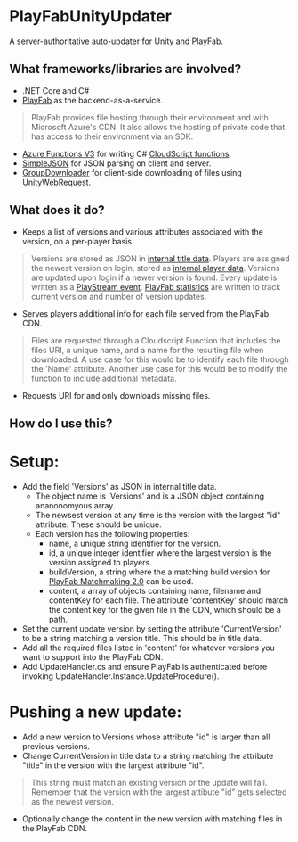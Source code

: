 # PlayFabUnityUpdater
A server-authoritative auto-updater for Unity and PlayFab.

## What frameworks/libraries are involved?
- .NET Core and C#
- [PlayFab](https://playfab.com/) as the backend-as-a-service.
> PlayFab provides file hosting through their environment and with Microsoft Azure's CDN. It also allows the hosting of private code that has access to their environment via an SDK.
- [Azure Functions V3](https://docs.microsoft.com/en-us/azure/azure-functions/functions-versions) for writing C# [CloudScript functions](https://docs.microsoft.com/en-us/gaming/playfab/features/automation/cloudscript-af/).
- [SimpleJSON](https://github.com/HenrikPoulsen/SimpleJSON) for JSON parsing on client and server.
- [GroupDownloader](https://github.com/jpgordon00/UnityGroupDownloader) for client-side downloading of files using [UnityWebRequest](https://docs.unity3d.com/ScriptReference/Networking.UnityWebRequest.html).

## What does it do?
- Keeps a list of versions and various attributes associated with the version, on a per-player basis.
> Versions are stored as JSON in [internal title data](https://docs.microsoft.com/en-us/gaming/playfab/features/data/titledata/quickstart). Players are assigned the newest version on login, stored as [internal player data](https://docs.microsoft.com/en-us/rest/api/playfab/server/player-data-management/getuserinternaldata?view=playfab-rest). Versions are updated upon login if a newer version is found. Every update is written as a [PlayStream event](https://docs.microsoft.com/en-us/rest/api/playfab/events/playstream-events/writeevents?view=playfab-rest). [PlayFab statistics](https://docs.microsoft.com/en-us/gaming/playfab/features/data/playerdata/using-player-statistics) are written to track current version and number of version updates.
- Serves players additional info for each file served from the PlayFab CDN.
> Files are requested through a Cloudscript Function that includes the files URI, a unique name, and a name for the resulting file when downloaded. A use case for this would be to identify each file through the 'Name' attribute. Another use case for this would be to modify the function to include additional metadata.
- Requests URI for and only downloads missing files.

## How do I use this?
# Setup:
- Add the field 'Versions' as JSON in internal title data.
    - The object name is 'Versions' and is a JSON object containing ananonomyous array. 
    - The newsest version at any time is the version with the largest "id" attribute. These should be unique.
    - Each version has the following properties:
        - name, a unique string identifier for the version.
        - id, a unique integer identifier where the largest version is the version assigned to players.
        - buildVersion, a string where the a matching build version for [PlayFab Matchmaking 2.0](https://docs.microsoft.com/en-us/gaming/playfab/features/multiplayer/matchmaking/) can be used.
        - content, a array of objects containing name, filename and contentKey for each file. The attribute 'contentKey' should match the content key for the given file in the CDN, which should be a path.
- Set the current update version by setting the attribute 'CurrentVersion' to be a string matching a version title. This should be in title data.
- Add all the required files listed in 'content' for whatever versions you want to support into the PlayFab CDN.
- Add UpdateHandler.cs and ensure PlayFab is authenticated before invoking UpdateHandler.Instance.UpdateProcedure().

# Pushing a new update:
- Add a new version to Versions whose attribute "id" is larger than all previous versions.
- Change CurrentVersion in title data to a string matching the attribute "title" in the version with the largest attribute "id".
> This string must match an existing version or the update will fail. Remember that the version with the largest attibute "id" gets selected as the newest version.
- Optionally change the content in the new version with matching files in the PlayFab CDN.
